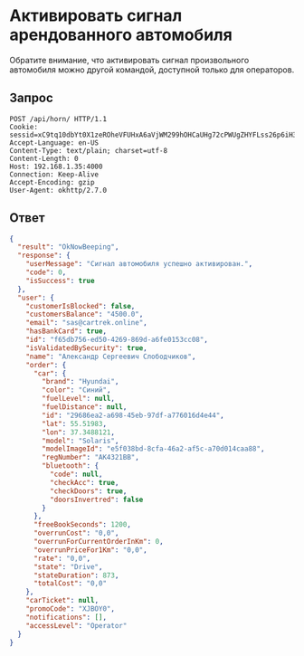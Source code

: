 # Активировать сигнал арендованного автомобиля

Обратите внимание, что активировать сигнал произвольного автомобиля можно другой командой, доступной только для операторов.

## Запрос

    POST /api/horn/ HTTP/1.1
    Cookie: sessid=xC9tq10dbYt0X1zeROheVFUHxA6aVjWM299hOHCaUHg72cPWUgZHYFLss26p6iH3
    Accept-Language: en-US
    Content-Type: text/plain; charset=utf-8
    Content-Length: 0
    Host: 192.168.1.35:4000
    Connection: Keep-Alive
    Accept-Encoding: gzip
    User-Agent: okhttp/2.7.0

## Ответ

```json
{
  "result": "OkNowBeeping",
  "response": {
    "userMessage": "Сигнал автомобиля успешно активирован.",
    "code": 0,
    "isSuccess": true
  },
  "user": {
    "customerIsBlocked": false,
    "customersBalance": "4500.0",
    "email": "sas@cartrek.online",
    "hasBankCard": true,
    "id": "f65db756-ed50-4269-869d-a6fe0153cc08",
    "isValidatedBySecurity": true,
    "name": "Александр Сергеевич Слободчиков",
    "order": {
      "car": {
        "brand": "Hyundai",
        "color": "Синий",
        "fuelLevel": null,
        "fuelDistance": null,
        "id": "29686ea2-a698-45eb-97df-a776016d4e44",
        "lat": 55.51983,
        "lon": 37.3488121,
        "model": "Solaris",
        "modelImageId": "e5f038bd-8cfa-46a2-af5c-a70d014caa88",
        "regNumber": "АК4321ВВ",
        "bluetooth": {
          "code": null,
          "checkAcc": true,
          "checkDoors": true,
          "doorsInvertred": false
        }
      },
      "freeBookSeconds": 1200,
      "overrunCost": "0,0",
      "overrunForCurrentOrderInKm": 0,
      "overrunPriceFor1Km": "0,0",
      "rate": "0,0",
      "state": "Drive",
      "stateDuration": 873,
      "totalCost": "0,0"
    },
    "carTicket": null,
    "promoCode": "XJBOY0",
    "notifications": [],
    "accessLevel": "Operator"
  }
}
```